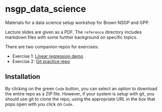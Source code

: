# nsgp_data_science

Materials for a data science setup workshop for Brown NSGP and GPP.

Lecture slides are given as a PDF. The `reference` directory includes markdown files with some 
further background on specific topics.

There are two companion repos for exercises:
- Exercise 1: [Linear regression demo](https://github.com/brownritt/nsgp_data_science_ex1)
- Exercise 2: [Git practice repo](https://github.com/brownritt/nsgp_data_science_ex2)

## Installation

By clicking on the green `Code` button, you can select an option to download the entire repo as a ZIP file. 
However, if your system is setup with git, you should use git to clone the repo, using the appropriate URL in 
the box that pops open with you click on `Code`.
 
